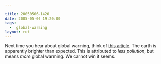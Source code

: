```yaml
---

title: 20050506-1420
date: 2005-05-06 19:20:00
tags:
  -  global-warming
layout: rut
---
```


<p> Next time you hear about global warming, think of <a href="http://www.nature.com/news/2005/050502/full/050502-8.html">this
article</a>.  The earth is apparently brighter than expected.
This is attributed to <em>less pollution</em>, but means <em>more</em>
global warming.  We cannot win it seems.</p>

